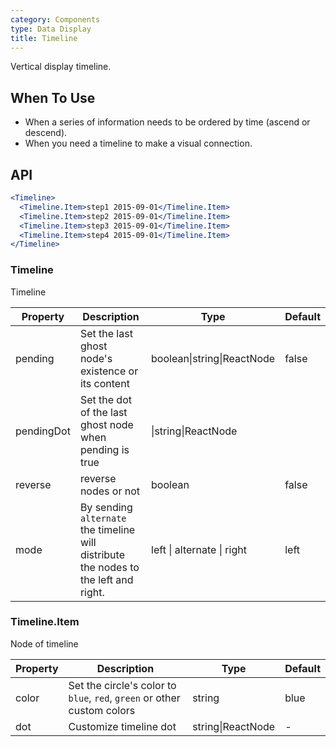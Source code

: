 ```yaml
---
category: Components
type: Data Display
title: Timeline
---
```


Vertical display timeline.

## When To Use

- When a series of information needs to be ordered by time (ascend or descend).
- When you need a timeline to make a visual connection.

## API

```jsx
<Timeline>
  <Timeline.Item>step1 2015-09-01</Timeline.Item>
  <Timeline.Item>step2 2015-09-01</Timeline.Item>
  <Timeline.Item>step3 2015-09-01</Timeline.Item>
  <Timeline.Item>step4 2015-09-01</Timeline.Item>
</Timeline>
```

### Timeline

Timeline

| Property | Description | Type | Default |
| -------- | ----------- | ---- | ------- |
| pending | Set the last ghost node's existence or its content | boolean\|string\|ReactNode | false |
| pendingDot | Set the dot of the last ghost node when pending is true | \|string\|ReactNode | <Icon type="loading" /> |
| reverse | reverse nodes or not | boolean | false |
| mode | By sending `alternate` the timeline will distribute the nodes to the left and right. | left \| alternate \| right | left |

### Timeline.Item

Node of timeline

| Property | Description | Type | Default |
| -------- | ----------- | ---- | ------- |
| color | Set the circle's color to `blue`, `red`, `green` or other custom colors | string | blue |
| dot | Customize timeline dot | string\|ReactNode | - |
